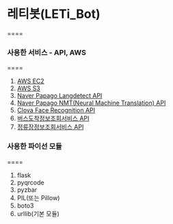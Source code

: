 # 레티봇(LETi_Bot)
====

<h3>사용한 서비스 - API, AWS</h3>
====
<ol>
  <li><a title="" href="https://console.aws.amazon.com/console/home">AWS EC2</a></li>
  <li><a title="" href="https://console.aws.amazon.com/console/home">AWS S3</a></li>
  <li><a title="" href="https://developers.naver.com/docs/detectLangs/examples/#python">Naver Papago Langdetect API</a></li>
  <li><a title="" href="https://developers.naver.com/docs/nmt/reference/">Naver Papago NMT(Neural Machine Translation) API</a></li>
  <li><a title="" href="https://developers.naver.com/docs/clova/api/CFR/API_Guide.md#Overview">Clova Face Recognition API<a></li>
  <li><a title="" href="https://www.data.go.kr/dataset/15000175/openapi.do">버스도착정보조회서비스 API</a></li>
  <li><a title="" href="https://www.data.go.kr/dataset/15000303/openapi.do">정류장정보조회서비스 API<a></li>
</ol>

<h3>사용한 파이선 모듈</h3>
====
<ol>
  <li>flask</li>
  <li>pyqrcode</li>
  <li>pyzbar</li>
  <li>PIL(또는 Pillow)</li>
  <li>boto3</li>
  <li>urllib(기본 모듈)</li>
</ol>
